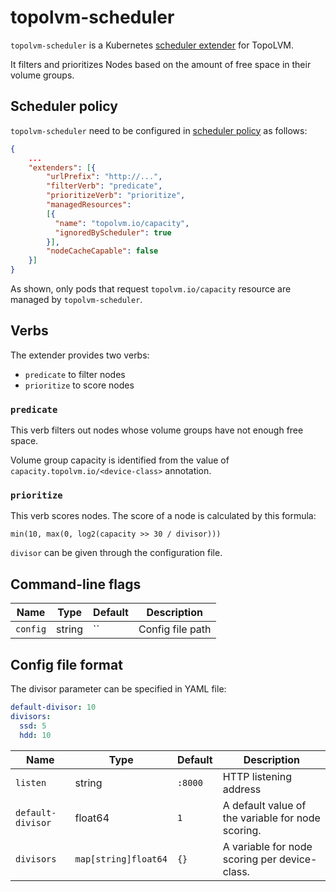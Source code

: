 topolvm-scheduler
=================

`topolvm-scheduler` is a Kubernetes [scheduler extender](https://github.com/kubernetes/design-proposals-archive/blob/main/scheduling/scheduler_extender.md) for TopoLVM.

It filters and prioritizes Nodes based on the amount of free space in their volume groups.

Scheduler policy
----------------

`topolvm-scheduler` need to be configured in [scheduler policy](https://pkg.go.dev/k8s.io/kubernetes@v1.17.3/pkg/scheduler/apis/config?tab=doc#Policy) as follows:

```json
{
    ...
    "extenders": [{
        "urlPrefix": "http://...",
        "filterVerb": "predicate",
        "prioritizeVerb": "prioritize",
        "managedResources":
        [{
          "name": "topolvm.io/capacity",
          "ignoredByScheduler": true
        }],
        "nodeCacheCapable": false
    }]
}
```

As shown, only pods that request `topolvm.io/capacity` resource are
managed by `topolvm-scheduler`.

Verbs
-----

The extender provides two verbs:

- `predicate` to filter nodes
- `prioritize` to score nodes

### `predicate`

This verb filters out nodes whose volume groups have not enough free space.

Volume group capacity is identified from the value of `capacity.topolvm.io/<device-class>`
annotation.

### `prioritize`

This verb scores nodes.  The score of a node is calculated by this formula:

    min(10, max(0, log2(capacity >> 30 / divisor)))

`divisor` can be given through the configuration file.

Command-line flags
------------------

| Name      | Type    | Default | Description            |
| --------- | ------- | ------- | ---------------------- |
| `config`  | string  | ``      | Config file path       |

Config file format
------------------

The divisor parameter can be specified in YAML file:

```yaml
default-divisor: 10
divisors:
  ssd: 5
  hdd: 10
```

| Name              | Type                 | Default | Description                                       |
| ----------------- | -------------------- | ------- | ------------------------------------------------- |
| `listen`          | string               | `:8000` | HTTP listening address                            |
| `default-divisor` | float64              | `1`     | A default value of the variable for node scoring. |
| `divisors`        | `map[string]float64` | `{}`    | A variable for node scoring per device-class.     |
